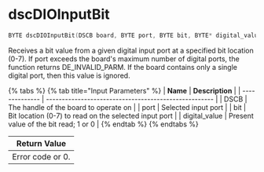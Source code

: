 # dscDIOInputBit

```c
BYTE dscDIOInputBit(DSCB board, BYTE port, BYTE bit, BYTE* digital_value);
```

Receives a bit value from a given digital input port at a specified bit location (0-7). If port exceeds the board's maximum number of digital ports, the function returns DE\_INVALID\_PARM. If the board contains only a single digital port, then this value is ignored.

{% tabs %}
{% tab title="Input Parameters" %}
| **Name**       | **Description**                                       |
| -------------- | ----------------------------------------------------- |
| DSCB           | The handle of the board to operate on                 |
| port           | Selected input port                                   |
| bit            | Bit location (0-7) to read on the selected input port |
| digital\_value | Present value of the bit read; 1 or 0                 |
{% endtab %}
{% endtabs %}

| Return Value     |
| ---------------- |
| Error code or 0. |
